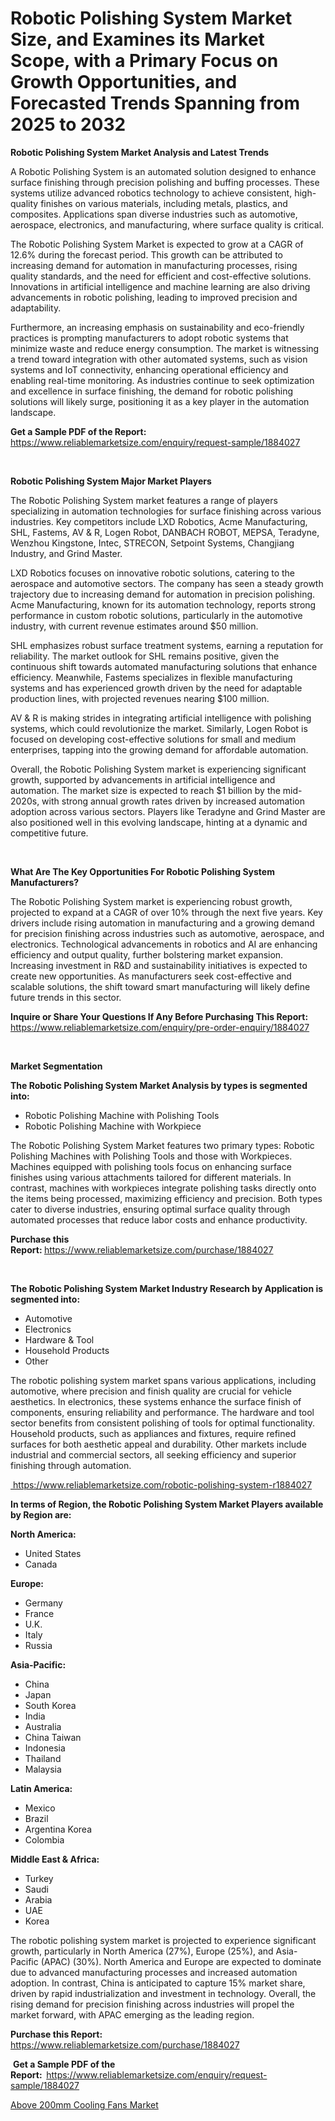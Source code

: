 <p><h1>Robotic Polishing System Market Size, and Examines its Market Scope, with a Primary Focus on Growth Opportunities, and Forecasted Trends Spanning from 2025 to 2032</h1></p><p><strong>Robotic Polishing System Market Analysis and Latest Trends</strong></p>
<p><p>A Robotic Polishing System is an automated solution designed to enhance surface finishing through precision polishing and buffing processes. These systems utilize advanced robotics technology to achieve consistent, high-quality finishes on various materials, including metals, plastics, and composites. Applications span diverse industries such as automotive, aerospace, electronics, and manufacturing, where surface quality is critical.</p><p>The Robotic Polishing System Market is expected to grow at a CAGR of 12.6% during the forecast period. This growth can be attributed to increasing demand for automation in manufacturing processes, rising quality standards, and the need for efficient and cost-effective solutions. Innovations in artificial intelligence and machine learning are also driving advancements in robotic polishing, leading to improved precision and adaptability.</p><p>Furthermore, an increasing emphasis on sustainability and eco-friendly practices is prompting manufacturers to adopt robotic systems that minimize waste and reduce energy consumption. The market is witnessing a trend toward integration with other automated systems, such as vision systems and IoT connectivity, enhancing operational efficiency and enabling real-time monitoring. As industries continue to seek optimization and excellence in surface finishing, the demand for robotic polishing solutions will likely surge, positioning it as a key player in the automation landscape.</p></p>
<p><strong>Get a Sample PDF of the Report:&nbsp;</strong> <a href="https://www.reliablemarketsize.com/enquiry/request-sample/1884027?utm_campaign=2299&utm_medium=2&utm_source=Github&utm_content=ia&utm_term=01032025&utm_id=robotic-polishing-system">https://www.reliablemarketsize.com/enquiry/request-sample/1884027</a></p>
<p>&nbsp;</p>
<p><strong>Robotic Polishing System Major Market Players</strong></p>
<p><p>The Robotic Polishing System market features a range of players specializing in automation technologies for surface finishing across various industries. Key competitors include LXD Robotics, Acme Manufacturing, SHL, Fastems, AV & R, Logen Robot, DANBACH ROBOT, MEPSA, Teradyne, Wenzhou Kingstone, Intec, STRECON, Setpoint Systems, Changjiang Industry, and Grind Master.</p><p>LXD Robotics focuses on innovative robotic solutions, catering to the aerospace and automotive sectors. The company has seen a steady growth trajectory due to increasing demand for automation in precision polishing. Acme Manufacturing, known for its automation technology, reports strong performance in custom robotic solutions, particularly in the automotive industry, with current revenue estimates around $50 million.</p><p>SHL emphasizes robust surface treatment systems, earning a reputation for reliability. The market outlook for SHL remains positive, given the continuous shift towards automated manufacturing solutions that enhance efficiency. Meanwhile, Fastems specializes in flexible manufacturing systems and has experienced growth driven by the need for adaptable production lines, with projected revenues nearing $100 million.</p><p>AV & R is making strides in integrating artificial intelligence with polishing systems, which could revolutionize the market. Similarly, Logen Robot is focused on developing cost-effective solutions for small and medium enterprises, tapping into the growing demand for affordable automation.</p><p>Overall, the Robotic Polishing System market is experiencing significant growth, supported by advancements in artificial intelligence and automation. The market size is expected to reach $1 billion by the mid-2020s, with strong annual growth rates driven by increased automation adoption across various sectors. Players like Teradyne and Grind Master are also positioned well in this evolving landscape, hinting at a dynamic and competitive future.</p></p>
<p>&nbsp;</p>
<p><strong>What Are The Key Opportunities For Robotic Polishing System Manufacturers?</strong></p>
<p><p>The Robotic Polishing System market is experiencing robust growth, projected to expand at a CAGR of over 10% through the next five years. Key drivers include rising automation in manufacturing and a growing demand for precision finishing across industries such as automotive, aerospace, and electronics. Technological advancements in robotics and AI are enhancing efficiency and output quality, further bolstering market expansion. Increasing investment in R&D and sustainability initiatives is expected to create new opportunities. As manufacturers seek cost-effective and scalable solutions, the shift toward smart manufacturing will likely define future trends in this sector.</p></p>
<p><strong>Inquire or Share Your Questions If Any Before Purchasing This Report:</strong> <a href="https://www.reliablemarketsize.com/enquiry/pre-order-enquiry/1884027?utm_campaign=2299&utm_medium=2&utm_source=Github&utm_content=ia&utm_term=01032025&utm_id=robotic-polishing-system">https://www.reliablemarketsize.com/enquiry/pre-order-enquiry/1884027</a></p>
<p>&nbsp;</p>
<p><strong>Market Segmentation</strong></p>
<p><strong>The Robotic Polishing System Market Analysis by types is segmented into:</strong></p>
<p><ul><li>Robotic Polishing Machine with Polishing Tools</li><li>Robotic Polishing Machine with Workpiece</li></ul></p>
<p><p>The Robotic Polishing System Market features two primary types: Robotic Polishing Machines with Polishing Tools and those with Workpieces. Machines equipped with polishing tools focus on enhancing surface finishes using various attachments tailored for different materials. In contrast, machines with workpieces integrate polishing tasks directly onto the items being processed, maximizing efficiency and precision. Both types cater to diverse industries, ensuring optimal surface quality through automated processes that reduce labor costs and enhance productivity.</p></p>
<p><strong>Purchase this Report:&nbsp;</strong><a href="https://www.reliablemarketsize.com/purchase/1884027?utm_campaign=2299&utm_medium=2&utm_source=Github&utm_content=ia&utm_term=01032025&utm_id=robotic-polishing-system">https://www.reliablemarketsize.com/purchase/1884027</a></p>
<p>&nbsp;</p>
<p><strong>The Robotic Polishing System Market Industry Research by Application is segmented into:</strong></p>
<p><ul><li>Automotive</li><li>Electronics</li><li>Hardware & Tool</li><li>Household Products</li><li>Other</li></ul></p>
<p><p>The robotic polishing system market spans various applications, including automotive, where precision and finish quality are crucial for vehicle aesthetics. In electronics, these systems enhance the surface finish of components, ensuring reliability and performance. The hardware and tool sector benefits from consistent polishing of tools for optimal functionality. Household products, such as appliances and fixtures, require refined surfaces for both aesthetic appeal and durability. Other markets include industrial and commercial sectors, all seeking efficiency and superior finishing through automation.</p></p>
<p><a href="https://www.reliablemarketsize.com/robotic-polishing-system-r1884027?utm_campaign=2299&utm_medium=2&utm_source=Github&utm_content=ia&utm_term=01032025&utm_id=robotic-polishing-system">&nbsp;https://www.reliablemarketsize.com/robotic-polishing-system-r1884027</a></p>
<p><strong>In terms of Region, the Robotic Polishing System Market Players available by Region are:</strong></p>
<p>
    <p> <strong> North America: </strong>
        <ul>
            <li>United States</li>
            <li>Canada</li>
        </ul>
        </p> 
    <p> <strong> Europe: </strong>
        <ul>
            <li>Germany</li>
            <li>France</li>
            <li>U.K.</li>
            <li>Italy</li>
            <li>Russia</li>
        </ul>
        </p> 
    <p> <strong> Asia-Pacific: </strong>
        <ul>
            <li>China</li>
            <li>Japan</li>
            <li>South Korea</li>
            <li>India</li>
            <li>Australia</li>
            <li>China Taiwan</li>
            <li>Indonesia</li>
            <li>Thailand</li>
            <li>Malaysia</li>
        </ul>
        </p> 
    <p> <strong> Latin America: </strong>
        <ul>
            <li>Mexico</li>
            <li>Brazil</li>
            <li>Argentina Korea</li>
            <li>Colombia</li>
        </ul>
        </p> 
    <p> <strong> Middle East & Africa: </strong>
        <ul>
            <li>Turkey</li>
            <li>Saudi</li>
            <li>Arabia</li>
            <li>UAE</li>
            <li>Korea</li>
        </ul>
    </p>
    </p>
<p><p>The robotic polishing system market is projected to experience significant growth, particularly in North America (27%), Europe (25%), and Asia-Pacific (APAC) (30%). North America and Europe are expected to dominate due to advanced manufacturing processes and increased automation adoption. In contrast, China is anticipated to capture 15% market share, driven by rapid industrialization and investment in technology. Overall, the rising demand for precision finishing across industries will propel the market forward, with APAC emerging as the leading region.</p></p>
<p><strong>Purchase this Report: </strong><a href="https://www.reliablemarketsize.com/purchase/1884027?utm_campaign=2299&utm_medium=2&utm_source=Github&utm_content=ia&utm_term=01032025&utm_id=robotic-polishing-system">https://www.reliablemarketsize.com/purchase/1884027</a></p>
<p>&nbsp;<strong>Get a Sample PDF of the Report:&nbsp;&nbsp;</strong><a href="https://www.reliablemarketsize.com/enquiry/request-sample/1884027?utm_campaign=2299&utm_medium=2&utm_source=Github&utm_content=ia&utm_term=01032025&utm_id=robotic-polishing-system">https://www.reliablemarketsize.com/enquiry/request-sample/1884027</a></p>
<p><strong></strong></p>
<p><p><a href="https://github.com/dmitriyvo6rog/Market-Research-Report-List-1/blob/main/above-200mm-cooling-fans-market.md?utm_campaign=2299&utm_medium=2&utm_source=Github&utm_content=ia&utm_term=01032025&utm_id=robotic-polishing-system">Above 200mm Cooling Fans Market</a></p></p>